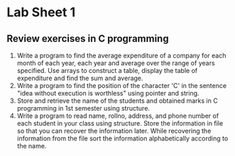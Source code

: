 # Lab Sheet 1
## Review exercises in C programming
1. Write a program to find the average expenditure of a company for each month of each year, each year and average over the range of years specified. Use arrays to construct a table, display the table of expenditure and find the sum and average.
2. Write a program to find the position of the character 'C' in the sentence "idea without execution is worthless" using pointer and string.
3. Store and retrieve the name of the students and obtained marks in C programming in 1st semester using structure.
4. Write a program to read name, rollno, address, and phone number of each student in your class using structure. Store the information in file so that you can recover the information later. While recovering the information from the file sort the information alphabetically according to the name.
